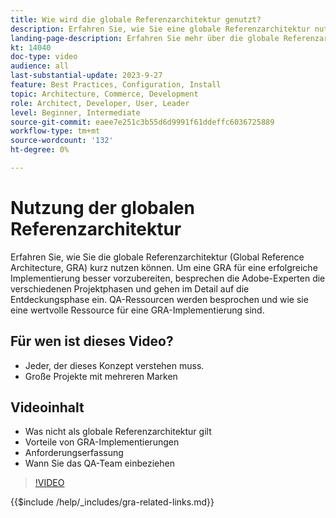 ```yaml
---
title: Wie wird die globale Referenzarchitektur genutzt?
description: Erfahren Sie, wie Sie eine globale Referenzarchitektur nutzen können, um ein skalierbares und widerstandsfähiges Commerce-Erlebnis zu schaffen.
landing-page-description: Erfahren Sie mehr über die globale Referenzarchitektur und deren Verwendung mit Adobe Commerce.
kt: 14040
doc-type: video
audience: all
last-substantial-update: 2023-9-27
feature: Best Practices, Configuration, Install
topic: Architecture, Commerce, Development
role: Architect, Developer, User, Leader
level: Beginner, Intermediate
source-git-commit: eaee7e251c3b55d6d9991f61ddeffc6036725889
workflow-type: tm+mt
source-wordcount: '132'
ht-degree: 0%

---
```


# Nutzung der globalen Referenzarchitektur

Erfahren Sie, wie Sie die globale Referenzarchitektur (Global Reference Architecture, GRA) kurz nutzen können. Um eine GRA für eine erfolgreiche Implementierung besser vorzubereiten, besprechen die Adobe-Experten die verschiedenen Projektphasen und gehen im Detail auf die Entdeckungsphase ein. QA-Ressourcen werden besprochen und wie sie eine wertvolle Ressource für eine GRA-Implementierung sind.

## Für wen ist dieses Video?

* Jeder, der dieses Konzept verstehen muss.
* Große Projekte mit mehreren Marken

## Videoinhalt

* Was nicht als globale Referenzarchitektur gilt
* Vorteile von GRA-Implementierungen
* Anforderungserfassung
* Wann Sie das QA-Team einbeziehen

>[!VIDEO](https://video.tv.adobe.com/v/3424604?learn=on)

{{$include /help/_includes/gra-related-links.md}}
